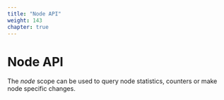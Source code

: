 ```yaml
---
title: "Node API"
weight: 143
chapter: true
---
```


# Node API

The *node* scope can be used to query node statistics, counters or make
node specific changes.
